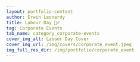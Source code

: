 ```yaml
---
layout: portfolio-content
author: Erwin Leonardy
title: Labour Day 🏋️‍♂️
tag: Corporate Events
tab_name: category_corporate-events
cover_img_alt: Labour Day Cover
cover_img_url: /img/covers/corporate_event.jpeg
img_full_res_dir: /img/portfolio/corporate_event
---
```

